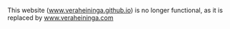 This website (www.veraheininga.github.io) is no longer functional, as it is replaced by www.veraheininga.com
